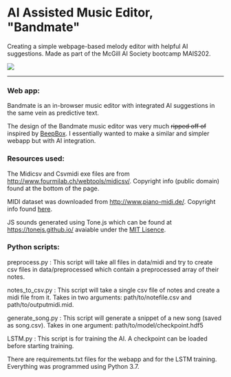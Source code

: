 # AI Assisted Music Editor, "Bandmate"
Creating a simple webpage-based melody editor with helpful AI suggestions. Made as part of the McGill AI Society bootcamp MAIS202.

<img src="../master/documentation/images/img.PNG">

---

### Web app:

Bandmate is an in-browser music editor with integrated AI suggestions in the same vein as predictive text.

The design of the Bandmate music editor was very much <strike>ripped off of</strike> inspired by [BeepBox]("https://www.beepbox.co/"). I essentially wanted to make a similar and simpler webapp but with AI integration.

### Resources used:

The Midicsv and Csvmidi exe files are from http://www.fourmilab.ch/webtools/midicsv/. Copyright info (public domain) found at the bottom of the page.

MIDI dataset was downloaded from http://www.piano-midi.de/. Copyright info found [here](http://www.piano-midi.de/copy.htm).

JS sounds generated using Tone.js which can be found at https://tonejs.github.io/ avaiable under the [MIT Lisence](https://github.com/Tonejs/Tone.js/blob/dev/LICENSE.md).

### Python scripts:

preprocess.py : This script will take all files in data/midi and try to create csv files in data/preprocessed which contain a preprocessed array of their notes.

notes_to_csv.py : This script will take a single csv file of notes and create a midi file from it. Takes in two arguments: path/to/notefile.csv and path/to/outputmidi.mid.

generate_song.py : This script will generate a snippet of a new song (saved as song.csv). Takes in one argument: path/to/model/checkpoint.hdf5

LSTM.py : This script is for training the AI. A checkpoint can be loaded before starting training.

There are requirements.txt files for the webapp and for the LSTM training. Everything was programmed using Python 3.7.
